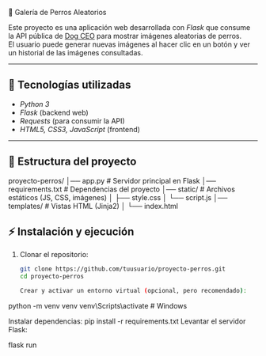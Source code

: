 🐶 Galería de Perros Aleatorios

Este proyecto es una aplicación web desarrollada con *Flask* que consume la API pública de [Dog CEO](https://dog.ceo/dog-api/) para mostrar imágenes aleatorias de perros.  
El usuario puede generar nuevas imágenes al hacer clic en un botón y ver un historial de las imágenes consultadas.  

---

## 🚀 Tecnologías utilizadas
- *Python 3*  
- *Flask* (backend web)  
- *Requests* (para consumir la API)  
- *HTML5, CSS3, JavaScript* (frontend)  

---

## 📂 Estructura del proyecto
proyecto-perros/
│── app.py # Servidor principal en Flask
│── requirements.txt # Dependencias del proyecto
│── static/ # Archivos estáticos (JS, CSS, imágenes)
│ ├── style.css
│ └── script.js
│── templates/ # Vistas HTML (Jinja2)
│ └── index.html

## ⚡ Instalación y ejecución

1. Clonar el repositorio:
   ```bash
   git clone https://github.com/tuusuario/proyecto-perros.git
   cd proyecto-perros

   Crear y activar un entorno virtual (opcional, pero recomendado):
python -m venv venv
venv\Scripts\activate      # Windows

Instalar dependencias:
pip install -r requirements.txt
Levantar el servidor Flask:

flask run
